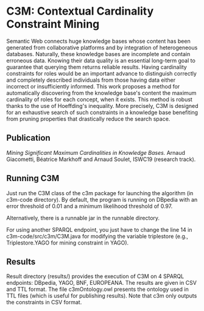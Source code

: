# C3M: Contextual Cardinality Constraint Mining

Semantic Web connects huge knowledge bases whose content has been generated from collaborative platforms and by integration of heterogeneous databases. Naturally, these knowledge bases are incomplete and contain erroneous data. Knowing their data quality is an essential long-term goal to guarantee that querying them returns reliable results. Having cardinality constraints for roles would be an important advance to distinguish correctly and completely described individuals from those having data either incorrect or insufficiently informed. This work proposes a method for automatically discovering from the knowledge base's content the maximum cardinality of roles for each concept, when it exists. This method is robust thanks to the use of Hoeffding's inequality. More precisely, C3M is designed for an exhaustive search of such constraints in a knowledge base benefiting from pruning properties that drastically reduce the search space. 

## Publication

*Mining Significant Maximum Cardinalities in Knowledge Bases.*
Arnaud Giacometti, Béatrice Markhoff and Arnaud Soulet, ISWC19 (research track).

## Running C3M

Just run the C3M class of the c3m package for launching the algorithm (in c3m-code directory). By default, the program is running on DBpedia with an error threshold of 0.01 and a minimum likelihood threshold of 0.97.

Alternatively, there is a runnable jar in the runnable directory.

For using another SPARQL endpoint, you just have to change the line 14 in c3m-code/src/c3m/C3M.java for modifying the variable triplestore (e.g., Triplestore.YAGO for mining constraint in YAGO).

## Results

Result directory (results/) provides the execution of C3M on 4 SPARQL endpoints: DBpedia, YAGO, BNF, EUROPEANA. The results are given in CSV and TTL format. The file c3mOntology.owl presents the ontology used in TTL files (which is useful for publishing results). Note that c3m only outputs the constraints in CSV format.

